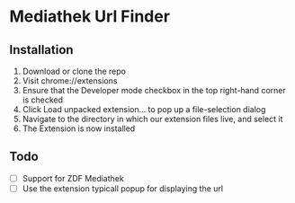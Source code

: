 # Mediathek Url Finder
## Installation
1. Download or clone the repo
2. Visit chrome://extensions
3. Ensure that the Developer mode checkbox in the top right-hand corner is checked
4. Click Load unpacked extension… to pop up a file-selection dialog
5. Navigate to the directory in which our extension files live, and select it
6. The Extension is now installed

## Todo
- [ ] Support for ZDF Mediathek
- [ ] Use the extension typicall popup for displaying the url